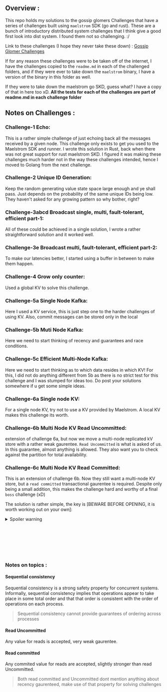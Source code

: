 ## Overview : 
This repo holds my solutions to the gossip glomers Challenges that have a series of challenges built using `maelstrom` SDK (go and rust). These are a bunch of introductory distributed system challenges that I think give a good first look into dist system. I found them not so challenging. :/

Link to these challenges (I hope they never take these down) : [Gossip Glomer Challenges](https://fly.io/dist-sys/)

If for any reason these challenges were to be taken off of the internet, I have the challenges copied to the `readme.md` in each of the challenged folders, and if they were ever to take down the `maelstrom` binary, I have a version of the binary in this folder as well. 

If they were to take down the maelstrom go SKD, guess what? I have a copy of that in here too xD. **All the tests for each of the challenges are part of readme.md in each challenge folder**

## Notes on Challenges : 

### Challenge-1 Echo:

This is a rather simple challenge of just echoing back all the messages received by a given node. This challenge only exists to get you used to the Maelstrom SDK and runner. I wrote this solution in Rust, back when there was not great support for rust maelstrom SKD.
I figured it was making these challenges much harder not in the way these challenges intended, hence I moved to Golang from the next challenge.

### Challenge-2 Unique ID Generation: 

Keep the random generating value state space large enough and ye shall pass. Just depends on the probability of the same unique IDs being low. They haven't asked for any growing pattern so why bother, right?


### Challenge-3abcd Broadcast single, multi, fault-tolerant, efficient part-1:

All of these could be achieved in a single solution, I wrote a rather straightforward solution and it worked well.

### Challenge-3e Broadcast multi, fault-tolerant, efficient part-2:

To make our latencies better, I started using a buffer in between to make them happen.

### Challenge-4 Grow only counter:

Used a global KV to solve this challenge.

### Challenge-5a Single Node Kafka:

Here I used a KV service, this is just step one to the harder challenges of using KV. Also, commit messages can be stored only in the local

### Challenge-5b Muti Node Kafka: 

Here we need to start thinking of recency and guarantees and race conditions. 

### Challenge-5c Efficient Multi-Node Kafka:

Here we need to start thinking as to which data resides in which KV! For this, I did not do anything different from 5b as there is no strict test for this challenge and I was stumped for ideas too. Do post your solutions somewhere if u get some simple ideas.

### Challenge-6a Single node KV:

For a single node KV, try not to use a KV provided by Maelstrom. A local KV makes this challenge its worth. 

### Challenge-6b Multi Node KV Read Uncommitted:

extension of challenge 6a, but now we move a multi-node replicated kV store with a rather weak gaurentee. `Read Uncommitted` is what is asked of us. In this guarantee, almost anything is allowed. They also want you to check against the partition for total availability.

### Challenge-6c Multi Node KV Read Committed:

This is an extension of challenge 6b. Now they still want a multi-node KV store, but a `read committed` transactional gaurentee is required. Despite only being a small addition, this makes the challenge hard and worthy of a final `boss` challenge (xD)

The solution is rather simple, the key is [BEWARE BEFORE OPENING, it is worth working out on your own]: 

<details>
  <summary>Spoiler warning</summary>

  Jespen asks for total availability, this is only possible if stale reads are allowed. In this challenge, Jespen accepts all stale reads. To handle intermediated reads make sure to get one lock per transaction and not break up the transaction.
  
  ![image](./6c.jpeg)
  
</details>


<br /> <br /><br />
--- 
### Notes on topics : 

#### Sequential consistency 
Sequential consistency is a strong safety property for concurrent systems. Informally, sequential consistency implies that operations appear to take place in some total order and that that order is consistent with the order of operations on each process.

> Sequential consistency cannot provide guarantees of ordering across processes


#### Read Uncommitted 

Any value for reads is accepted, very weak gaurentee.

#### Read committed

Any commited value for reads are accepted, slightly stronger than read Uncommitted.

> Both read committed and Uncommitted dont mention anything about recency gaurenteed, make use of that property for solving challenges
